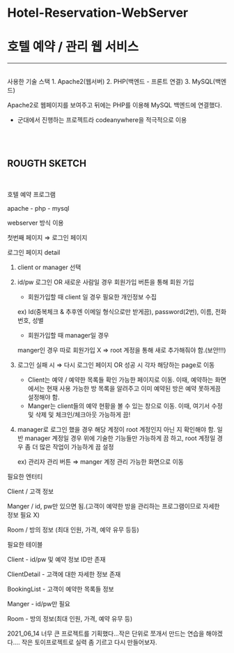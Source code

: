 # Hotel-Reservation-WebServer
# 호텔 예약 / 관리 웹 서비스
---
<br>
사용한 기술 스택 
1. Apache2(웹서버)
2. PHP(백엔드 - 프론트 연결)
3. MySQL(백엔드)



Apache2로 웹페이지를 보여주고 뒤에는 PHP를 이용해 MySQL 백엔드에 연결했다.
* 군대에서 진행하는 프로젝트라 codeanywhere을 적극적으로 이용

<br>
<br>

## ROUGTH SKETCH

<br>

호텔 예약 프로그램

apache - php - mysql 

webserver 방식 이용

첫번째 페이지 ⇒ 로그인 페이지

로그인 페이지 detail

1. client or manager 선택 
2. id/pw 로그인 OR 새로운 사람일 경우 회원가입 버튼을 통해 회원 가입
    - 회원가입할 때 client 일 경우 필요한 개인정보 수집

    ex) Id(중복체크 & 추후엔 이메일 형식으로만 받게끔), password(2번), 이름, 전화번호, 성별

    - 회원가입할 때 manager일 경우

    manger인 경우 따로 회원가입 X ⇒ root 계정을 통해 새로 추가해줘야 함.(보안!!!)

3. 로그인 실패 시 ⇒ 다시 로그인 페이지 OR 성공 시 각자 해당하는 page로 이동
    - Client는 예약 / 예약한 목록들 확인 가능한 페이지로 이동. 이때, 예약하는 화면에서는 현재 사용 가능한 방 목록을 알려주고 이미 예약된 방은 예약 못하게끔 설정해야 함.
    - Manger는 client들의 예약 현황을 볼 수 있는 창으로 이동. 이때, 여기서 수정 및 삭제 및 체크인/체크아웃 가능하게 끔!
4. manager로 로그인 했을 경우 해당 계정이 root 계정인지 아닌 지 확인해야 함. 일반 manager 계정일 경우 위에 기술한 기능들만 가능하게 끔 하고, root 계정일 경우 좀 더 많은 작업이 가능하게 끔 설정

    ex) 관리자 관리 버튼 ⇒ manger 계정 관리 가능한 화면으로 이동

필요한 엔터티

Client / 고객 정보

Manger / id, pw만 있으면 됨.(고객이 예약한 방을 관리하는 프로그램이므로 자세한 정보 필요 X)

Room / 방의 정보 (최대 인원, 가격, 예약 유무 등등) 

필요한 테이블

Client - id/pw 및 예약 정보 ID만 존재

ClientDetail - 고객에 대한 자세한 정보 존재

BookingList - 고객이 예약한 목록들 정보

Manger - id/pw만 필요

Room - 방의 정보(최대 인원, 가격, 예약 유무 등)


2021_06_14
너무 큰 프로젝트를 기획했다...작은 단위로 쪼개서 만드는 연습을 해야겠다....
작은 토이프로젝트로 실력 좀 기르고 다시 만들어보자.
